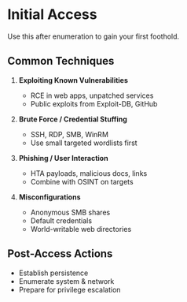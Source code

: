 # Initial Access

Use this after enumeration to gain your first foothold.

## Common Techniques
1. **Exploiting Known Vulnerabilities**
   - RCE in web apps, unpatched services
   - Public exploits from Exploit-DB, GitHub

2. **Brute Force / Credential Stuffing**
   - SSH, RDP, SMB, WinRM
   - Use small targeted wordlists first

3. **Phishing / User Interaction**
   - HTA payloads, malicious docs, links
   - Combine with OSINT on targets

4. **Misconfigurations**
   - Anonymous SMB shares
   - Default credentials
   - World-writable web directories

## Post-Access Actions
- Establish persistence
- Enumerate system & network
- Prepare for privilege escalation
